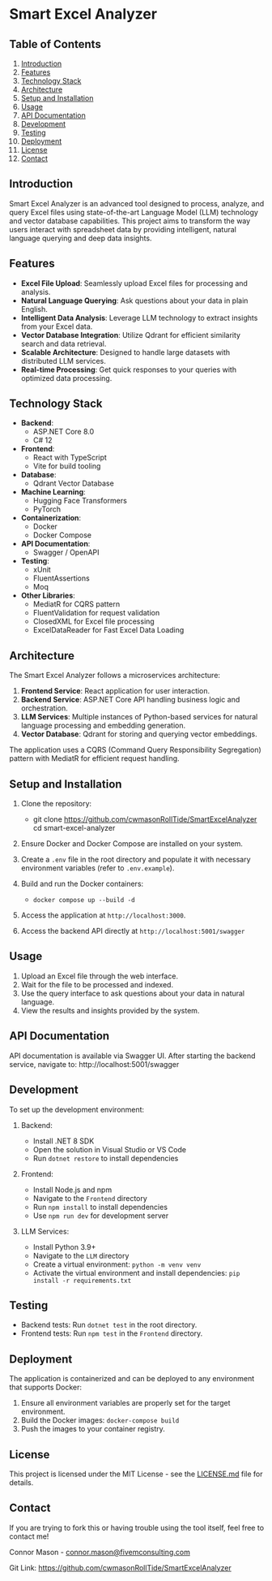 # Smart Excel Analyzer

## Table of Contents
1. [Introduction](#introduction)
2. [Features](#features)
3. [Technology Stack](#technology-stack)
4. [Architecture](#architecture)
5. [Setup and Installation](#setup-and-installation)
6. [Usage](#usage)
7. [API Documentation](#api-documentation)
8. [Development](#development)
9. [Testing](#testing)
10. [Deployment](#deployment)
11. [License](#license)
12. [Contact](#contact)

## Introduction

Smart Excel Analyzer is an advanced tool designed to process, analyze, and query Excel files using state-of-the-art Language Model (LLM) technology and vector database capabilities. This project aims to transform the way users interact with spreadsheet data by providing intelligent, natural language querying and deep data insights.

## Features

- **Excel File Upload**: Seamlessly upload Excel files for processing and analysis.
- **Natural Language Querying**: Ask questions about your data in plain English.
- **Intelligent Data Analysis**: Leverage LLM technology to extract insights from your Excel data.
- **Vector Database Integration**: Utilize Qdrant for efficient similarity search and data retrieval.
- **Scalable Architecture**: Designed to handle large datasets with distributed LLM services.
- **Real-time Processing**: Get quick responses to your queries with optimized data processing.

## Technology Stack

- **Backend**: 
  - ASP.NET Core 8.0
  - C# 12
- **Frontend**: 
  - React with TypeScript
  - Vite for build tooling
- **Database**: 
  - Qdrant Vector Database
- **Machine Learning**:
  - Hugging Face Transformers
  - PyTorch
- **Containerization**: 
  - Docker
  - Docker Compose
- **API Documentation**: 
  - Swagger / OpenAPI
- **Testing**: 
  - xUnit
  - FluentAssertions
  - Moq
- **Other Libraries**:
  - MediatR for CQRS pattern
  - FluentValidation for request validation
  - ClosedXML for Excel file processing
  - ExcelDataReader for Fast Excel Data Loading

## Architecture

The Smart Excel Analyzer follows a microservices architecture:

1. **Frontend Service**: React application for user interaction.
2. **Backend Service**: ASP.NET Core API handling business logic and orchestration.
3. **LLM Services**: Multiple instances of Python-based services for natural language processing and embedding generation.
4. **Vector Database**: Qdrant for storing and querying vector embeddings.

The application uses a CQRS (Command Query Responsibility Segregation) pattern with MediatR for efficient request handling.

## Setup and Installation

1. Clone the repository:
    * git clone https://github.com/cwmasonRollTide/SmartExcelAnalyzer
cd smart-excel-analyzer

2. Ensure Docker and Docker Compose are installed on your system.

3. Create a `.env` file in the root directory and populate it with necessary environment variables (refer to `.env.example`).

4. Build and run the Docker containers:
    * ```docker compose up --build -d```

5. Access the application at `http://localhost:3000`.

6. Access the backend API directly at `http://localhost:5001/swagger`

## Usage

1. Upload an Excel file through the web interface.
2. Wait for the file to be processed and indexed.
3. Use the query interface to ask questions about your data in natural language.
4. View the results and insights provided by the system.

## API Documentation

API documentation is available via Swagger UI. After starting the backend service, navigate to:
http://localhost:5001/swagger

## Development

To set up the development environment:

1. Backend:
   - Install .NET 8 SDK
   - Open the solution in Visual Studio or VS Code
   - Run `dotnet restore` to install dependencies

2. Frontend:
   - Install Node.js and npm
   - Navigate to the `Frontend` directory
   - Run `npm install` to install dependencies
   - Use `npm run dev` for development server

3. LLM Services:
   - Install Python 3.9+
   - Navigate to the `LLM` directory
   - Create a virtual environment: `python -m venv venv`
   - Activate the virtual environment and install dependencies: `pip install -r requirements.txt`

## Testing

- Backend tests: Run `dotnet test` in the root directory.
- Frontend tests: Run `npm test` in the `Frontend` directory.

## Deployment

The application is containerized and can be deployed to any environment that supports Docker:

1. Ensure all environment variables are properly set for the target environment.
2. Build the Docker images: `docker-compose build`
3. Push the images to your container registry.

## License

This project is licensed under the MIT License - see the [LICENSE.md](LICENSE.md) file for details.

## Contact

If you are trying to fork this or having trouble using the tool itself, feel free to contact me!

Connor Mason - connor.mason@fivemconsulting.com

Git Link: https://github.com/cwmasonRollTide/SmartExcelAnalyzer